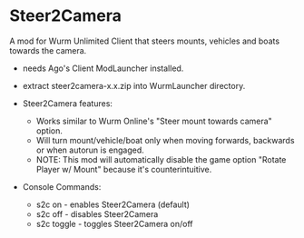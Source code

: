 # Steer2Camera
A mod for Wurm Unlimited Client that steers mounts, vehicles and boats towards the camera.
- needs Ago's Client ModLauncher installed.
- extract steer2camera-x.x.zip into WurmLauncher directory.

- Steer2Camera features:
  - Works similar to Wurm Online's "Steer mount towards camera" option.
  - Will turn mount/vehicle/boat only when moving forwards, backwards or when autorun is engaged.
  - NOTE: This mod will automatically disable the game option "Rotate Player w/ Mount" because it's counterintuitive.

- Console Commands:
  - s2c on      - enables Steer2Camera (default)
  - s2c off     - disables Steer2Camera
  - s2c toggle  - toggles Steer2Camera on/off
